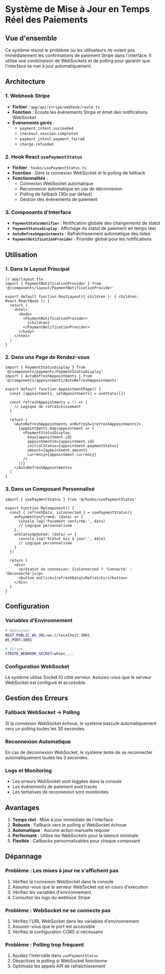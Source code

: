 # Système de Mise à Jour en Temps Réel des Paiements

## Vue d'ensemble

Ce système résout le problème où les utilisateurs ne voient pas immédiatement les confirmations de paiement Stripe dans l'interface. Il utilise une combinaison de WebSockets et de polling pour garantir que l'interface se met à jour automatiquement.

## Architecture

### 1. Webhook Stripe
- **Fichier** : `app/api/stripe/webhook/route.ts`
- **Fonction** : Écoute les événements Stripe et émet des notifications WebSocket
- **Événements gérés** :
  - `payment_intent.succeeded`
  - `checkout.session.completed`
  - `payment_intent.payment_failed`
  - `charge.refunded`

### 2. Hook React `usePaymentStatus`
- **Fichier** : `hooks/usePaymentStatus.ts`
- **Fonction** : Gère la connexion WebSocket et le polling de fallback
- **Fonctionnalités** :
  - Connexion WebSocket automatique
  - Reconnexion automatique en cas de déconnexion
  - Polling de fallback (30s par défaut)
  - Gestion des événements de paiement

### 3. Composants d'Interface
- **`PaymentStatusNotifier`** : Notification globale des changements de statut
- **`PaymentStatusDisplay`** : Affichage du statut de paiement en temps réel
- **`AutoRefreshAppointments`** : Rafraîchissement automatique des listes
- **`PaymentNotificationProvider`** : Provider global pour les notifications

## Utilisation

### 1. Dans le Layout Principal

```tsx
// app/layout.tsx
import { PaymentNotificationProvider } from '@/components/layout/PaymentNotificationProvider'

export default function RootLayout({ children }: { children: React.ReactNode }) {
  return (
    <html>
      <body>
        <PaymentNotificationProvider>
          {children}
        </PaymentNotificationProvider>
      </body>
    </html>
  )
}
```

### 2. Dans une Page de Rendez-vous

```tsx
import { PaymentStatusDisplay } from '@/components/payments/PaymentStatusDisplay'
import { AutoRefreshAppointments } from '@/components/appointments/AutoRefreshAppointments'

export default function AppointmentPage() {
  const [appointments, setAppointments] = useState([])
  
  const refreshAppointments = () => {
    // Logique de rafraîchissement
  }
  
  return (
    <AutoRefreshAppointments onRefresh={refreshAppointments}>
      {appointments.map(appointment => (
        <PaymentStatusDisplay
          key={appointment.id}
          appointmentId={appointment.id}
          initialStatus={appointment.paymentStatus}
          amount={appointment.amount}
          currency={appointment.currency}
        />
      ))}
    </AutoRefreshAppointments>
  )
}
```

### 3. Dans un Composant Personnalisé

```tsx
import { usePaymentStatus } from '@/hooks/usePaymentStatus'

export function MyComponent() {
  const { refreshData, isConnected } = usePaymentStatus({
    onPaymentConfirmed: (data) => {
      console.log('Paiement confirmé:', data)
      // Logique personnalisée
    },
    onStatusUpdated: (data) => {
      console.log('Statut mis à jour:', data)
      // Logique personnalisée
    }
  })
  
  return (
    <div>
      <p>Statut de connexion: {isConnected ? 'Connecté' : 'Déconnecté'}</p>
      <button onClick={refreshData}>Rafraîchir</button>
    </div>
  )
}
```

## Configuration

### Variables d'Environnement

```bash
# WebSocket
NEXT_PUBLIC_WS_URL=ws://localhost:3001
WS_PORT=3001

# Stripe
STRIPE_WEBHOOK_SECRET=whsec_...
```

### Configuration WebSocket

Le système utilise Socket.IO côté serveur. Assurez-vous que le serveur WebSocket est configuré et accessible.

## Gestion des Erreurs

### Fallback WebSocket → Polling

Si la connexion WebSocket échoue, le système bascule automatiquement vers un polling toutes les 30 secondes.

### Reconnexion Automatique

En cas de déconnexion WebSocket, le système tente de se reconnecter automatiquement toutes les 3 secondes.

### Logs et Monitoring

- Les erreurs WebSocket sont loggées dans la console
- Les événements de paiement sont tracés
- Les tentatives de reconnexion sont monitorées

## Avantages

1. **Temps réel** : Mise à jour immédiate de l'interface
2. **Robuste** : Fallback vers le polling si WebSocket échoue
3. **Automatique** : Aucune action manuelle requise
4. **Performant** : Utilise les WebSockets pour la latence minimale
5. **Flexible** : Callbacks personnalisables pour chaque composant

## Dépannage

### Problème : Les mises à jour ne s'affichent pas

1. Vérifiez la connexion WebSocket dans la console
2. Assurez-vous que le serveur WebSocket est en cours d'exécution
3. Vérifiez les variables d'environnement
4. Consultez les logs du webhook Stripe

### Problème : WebSocket ne se connecte pas

1. Vérifiez l'URL WebSocket dans les variables d'environnement
2. Assurez-vous que le port est accessible
3. Vérifiez la configuration CORS si nécessaire

### Problème : Polling trop fréquent

1. Ajustez l'intervalle dans `usePaymentStatus`
2. Désactivez le polling si WebSocket fonctionne
3. Optimisez les appels API de rafraîchissement


